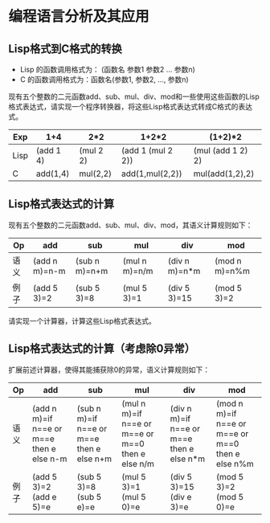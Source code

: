# 编程语言分析及其应用
## Lisp格式到C格式的转换

- Lisp 的函数调用格式为： (函数名 参数1 参数2 … 参数n)
- C 的函数调用格式为：函数名(参数1, 参数2, …, 参数n)

现有五个整数的二元函数add、sub、mul、div、mod和一些使用这些函数的Lisp格式表达式，请实现一个程序转换器，将这些Lisp格式表达式转成C格式的表达式。

| Exp | 1+4 | 2*2 | 1+2*2 | (1+2)*2 |
| ---- | ---- | ---- | ---- | ---- |
| Lisp | (add 1 4) | (mul 2 2) | (add 1 (mul 2 2)) | (mul (add 1 2) 2) |
| C | add(1,4) | mul(2,2) | add(1,mul(2,2)) | mul(add(1,2),2) |

## Lisp格式表达式的计算
现有五个整数的二元函数add、sub、mul、div、mod，其语义计算规则如下：

| Op | add | sub | mul | div | mod |
| ---- | ---- | ---- | ---- | ---- | ---- |
| 语义 | (add n m)=n-m | (sub n m)=n+m | (mul n m)=n/m | (div n m)=n*m | (mod n m)=n%m |
| 例子 | (add 5 3)=2 | (sub 5 3)=8 | (mul 5 3)=1 | (div 5 3)=15 | (mod 5 3)=2 |

请实现一个计算器，计算这些Lisp格式表达式。

## Lisp格式表达式的计算（考虑除0异常）
扩展前述计算器，使得其能捕获除0的异常，语义计算规则如下：

| Op | add | sub | mul | div | mod |
| ---- | ---- | ---- | ---- | ---- | ---- |
| 语义 | (add n m)=if n==e or m==e then e else n-m | (sub n m)=if n==e or m==e then e else n+m | (mul n m)=if n==e or m==e or m==0 then e else n/m | (div n m)=if n==e or m==e then e else n*m | (mod n m)=if n==e or m==e or m==0 then e else n%m |
| 例子 | (add 5 3)=2<br>(add e 5)=e | (sub 5 3)=8<br>(sub 5 e)=e | (mul 5 3)=1<br>(mul 5 0)=e | (div 5 3)=15<br>(div e 3)=e | (mod 5 3)=2<br>(mod 5 0)=e |
